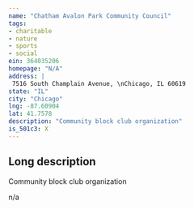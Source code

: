 ```yaml
---
name: "Chatham Avalon Park Community Council"
tags:
- charitable
- nature
- sports
- social
ein: 364035206
homepage: "N/A"
address: |
 7516 South Champlain Avenue, \nChicago, IL 60619
state: "IL"
city: "Chicago"
lng: -87.60904
lat: 41.7578
description: "Community block club organization"
is_501c3: X
---
```


## Long description

Community block club organization
  
  n/a
